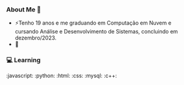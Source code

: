 ### About Me 👋

- ⚡Tenho 19 anos e me graduando em Computação em Nuvem e cursando Análise e Desenvolvimento de Sistemas, concluindo em dezembro/2023.
- 🔭 

### 💻 Learning
:javascript: :python: :html: :css: :mysql: :c++:


